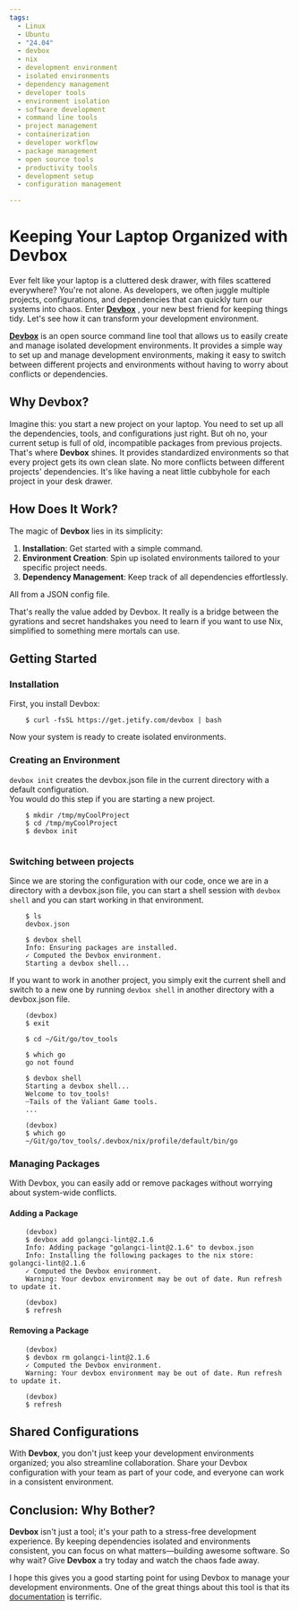 ```yaml
---
tags:
  - Linux
  - Ubuntu
  - "24.04"
  - devbox
  - nix
  - development environment
  - isolated environments
  - dependency management
  - developer tools
  - environment isolation
  - software development
  - command line tools
  - project management
  - containerization
  - developer workflow
  - package management
  - open source tools
  - productivity tools
  - development setup
  - configuration management

---
```


# Keeping Your Laptop Organized with Devbox
Ever felt like your laptop is a cluttered desk drawer, with files scattered everywhere? You're not alone. As developers, 
we often juggle multiple projects, configurations, and dependencies that can quickly turn our systems into chaos.
Enter [**Devbox**](https://www.jetify.com/docs/devbox/) , your new best friend for keeping things tidy. Let's see how 
it can transform your development environment.

[**Devbox**](https://www.jetify.com/docs/devbox/) is an open source command line tool that allows us to easily create and 
manage isolated development environments. It provides a simple way to set up 
and manage development environments, making it easy to switch between different
projects and environments without having to worry about conflicts or dependencies.

## Why Devbox?
Imagine this: you start a new project on your laptop. You need to set up all the dependencies, tools, and 
configurations just right. But oh no, your current setup is full of old, incompatible packages from previous projects.
That's where **Devbox** shines. It provides standardized environments so that every project gets its own clean slate. 
No more conflicts between different projects' dependencies. It's like having a neat little cubbyhole for each project 
in your desk drawer.

## How Does It Work?
The magic of **Devbox** lies in its simplicity:
1. **Installation**: Get started with a simple command.
2. **Environment Creation**: Spin up isolated environments tailored to your specific project needs.
3. **Dependency Management**: Keep track of all dependencies effortlessly.

All from a JSON config file. 

That's really the value added by Devbox. It really is a bridge between
the gyrations and secret handshakes you need to learn if you want to use Nix, 
simplified to something mere mortals can use.

## Getting Started
### Installation
First, you install Devbox:
```console
    $ curl -fsSL https://get.jetify.com/devbox | bash
```
Now your system is ready to create isolated environments.

### Creating an Environment
`devbox init` creates the devbox.json file in the current directory with a default configuration.  
You would do this step if you are starting a new project.
```console
    $ mkdir /tmp/myCoolProject
    $ cd /tmp/myCoolProject 
    $ devbox init 
    
```
### Switching between projects
Since we are storing the configuration with our code, once we are in a directory 
with a devbox.json file, you can start a shell session with `devbox shell` and 
you can start working in that environment.

```console
    $ ls
    devbox.json
    
    $ devbox shell
    Info: Ensuring packages are installed.
    ✓ Computed the Devbox environment.
    Starting a devbox shell...
```
If you want to work in another project, you simply exit the current shell and switch to a new one by running 
`devbox shell` in another directory with a devbox.json file.
```console
    (devbox)
    $ exit

    $ cd ~/Git/go/tov_tools
    
    $ which go
    go not found
    
    $ devbox shell
    Starting a devbox shell...
    Welcome to tov_tools!
    ┄Tails of the Valiant Game tools.
    ...
    
    (devbox)
    $ which go
    ~/Git/go/tov_tools/.devbox/nix/profile/default/bin/go
```

### Managing Packages
With Devbox, you can easily add or remove packages without worrying about system-wide conflicts.
#### Adding a Package
```console
    (devbox)
    $ devbox add golangci-lint@2.1.6
    Info: Adding package "golangci-lint@2.1.6" to devbox.json
    Info: Installing the following packages to the nix store: golangci-lint@2.1.6
    ✓ Computed the Devbox environment.
    Warning: Your devbox environment may be out of date. Run refresh to update it.

    (devbox)
    $ refresh

```
#### Removing a Package
```console
    (devbox)
    $ devbox rm golangci-lint@2.1.6
    ✓ Computed the Devbox environment.
    Warning: Your devbox environment may be out of date. Run refresh to update it.

    (devbox)
    $ refresh
```
## Shared Configurations
With **Devbox**, you don't just keep your development environments organized; you also 
streamline collaboration. Share your Devbox configuration with your team as part of your code, 
and everyone can work in a consistent environment. 


## Conclusion: Why Bother?
**Devbox** isn't just a tool; it's your path to a stress-free development experience. By keeping dependencies isolated 
and environments consistent, you can focus on what matters—building awesome software.
So why wait? Give **Devbox** a try today and watch the chaos fade away.

I hope this gives you a good starting point for using Devbox to manage your development environments.
One of the great things about this tool is that its [documentation](https://www.jetify.com/docs/devbox/) is terrific.

